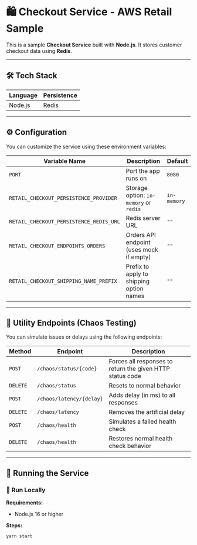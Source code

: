 # 🛍️ Checkout Service - AWS Retail Sample

This is a sample **Checkout Service** built with **Node.js**. It stores customer checkout data using **Redis**.

---

## 🛠️ Tech Stack

| Language | Persistence |
|----------|-------------|
| Node.js  | Redis       |

---

## ⚙️ Configuration

You can customize the service using these environment variables:

| Variable Name                              | Description                                                              | Default      |
|-------------------------------------------|--------------------------------------------------------------------------|--------------|
| `PORT`                                     | Port the app runs on                                                     | `8080`       |
| `RETAIL_CHECKOUT_PERSISTENCE_PROVIDER`    | Storage option: `in-memory` or `redis`                                   | `in-memory`  |
| `RETAIL_CHECKOUT_PERSISTENCE_REDIS_URL`   | Redis server URL                                                         | `""`         |
| `RETAIL_CHECKOUT_ENDPOINTS_ORDERS`        | Orders API endpoint (uses mock if empty)                                 | `""`         |
| `RETAIL_CHECKOUT_SHIPPING_NAME_PREFIX`    | Prefix to apply to shipping option names                                 | `""`         |

---

## 🧪 Utility Endpoints (Chaos Testing)

You can simulate issues or delays using the following endpoints:

| Method   | Endpoint                   | Description                                                   |
|----------|----------------------------|---------------------------------------------------------------|
| `POST`   | `/chaos/status/{code}`     | Forces all responses to return the given HTTP status code     |
| `DELETE` | `/chaos/status`            | Resets to normal behavior                                     |
| `POST`   | `/chaos/latency/{delay}`   | Adds delay (in ms) to all responses                           |
| `DELETE` | `/chaos/latency`           | Removes the artificial delay                                  |
| `POST`   | `/chaos/health`            | Simulates a failed health check                               |
| `DELETE` | `/chaos/health`            | Restores normal health check behavior                         |

---

## 🚀 Running the Service

### 🔹 Run Locally

**Requirements:**
- Node.js 16 or higher

**Steps:**
```bash
yarn start
